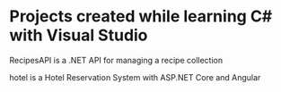 # Projects created while learning C# with Visual Studio

RecipesAPI is a .NET API for managing a recipe collection

hotel is a Hotel Reservation System with ASP.NET Core and Angular
